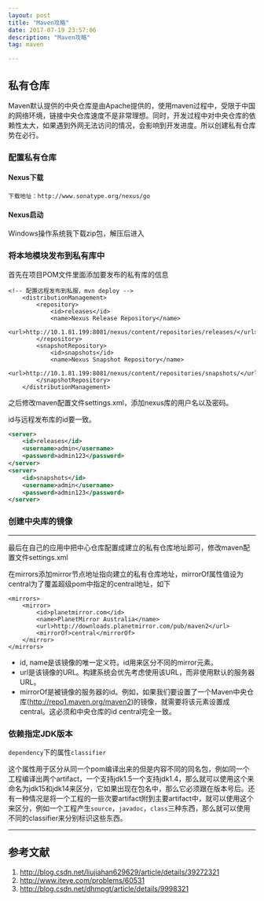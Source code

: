 ```yaml
---
layout: post
title: "Maven攻略"
date: 2017-07-19 23:57:06 
description: "Maven攻略"
tag: maven

---
```



## 私有仓库
Maven默认提供的中央仓库是由Apache提供的，使用maven过程中，受限于中国的网络环境，链接中央仓库速度不是非常理想。同时，开发过程中对中央仓库的依赖性太大，如果遇到外网无法访问的情况，会影响到开发进度。所以创建私有仓库势在必行。 
### 配置私有仓库

#### Nexus下载

```
下载地址：http://www.sonatype.org/nexus/go
```
#### Nexus启动
Windows操作系统我下载zip包，解压后进入

### 将本地模块发布到私有库中

首先在项目POM文件里面添加要发布的私有库的信息
```
<!-- 配置远程发布到私服，mvn deploy -->  
    <distributionManagement>  
        <repository>  
            <id>releases</id>  
            <name>Nexus Release Repository</name>  
            <url>http://10.1.81.199:8081/nexus/content/repositories/releases/</url>  
        </repository>  
        <snapshotRepository>  
            <id>snapshots</id>  
            <name>Nexus Snapshot Repository</name>  
            <url>http://10.1.81.199:8081/nexus/content/repositories/snapshots/</url>  
        </snapshotRepository>  
    </distributionManagement>
```
之后修改maven配置文件settings.xml，添加nexus库的用户名以及密码。

id与远程发布库的id要一致。

```xml
<server>  
    <id>releases</id>  
    <username>admin</username>  
    <password>admin123</password>  
</server>  
<server>  
    <id>snapshots</id>  
    <username>admin</username>  
    <password>admin123</password>  
</server>  
```

### 创建中央库的镜像
---
最后在自己的应用中把中心仓库配置成建立的私有仓库地址即可，修改maven配置文件settings.xml

在mirrors添加mirror节点地址指向建立的私有仓库地址，mirrorOf属性值设为central为了覆盖超级pom中指定的central地址，如下

```
<mirrors>
    <mirror>
        <id>planetmirror.com</id>
        <name>PlanetMirror Australia</name>
        <url>http://downloads.planetmirror.com/pub/maven2</url>
        <mirrorOf>central</mirrorOf>
    </mirror>
</mirrors>

```

- id, name是该镜像的唯一定义符。id用来区分不同的mirror元素。 
- url是该镜像的URL。构建系统会优先考虑使用该URL，而非使用默认的服务器URL。 
- mirrorOf是被镜像的服务器的id。例如，如果我们要设置了一个Maven中央仓库(http://repo1.maven.org/maven2)的镜像，就需要将该元素设置成central。这必须和中央仓库的id central完全一致。 

### 依赖指定JDK版本

```dependency```下的属性```classifier```

这个属性用于区分从同一个pom编译出来的但是内容不同的同名包，例如同一个工程编译出两个artifact，一个支持jdk1.5一个支持jdk1.4，那么就可以使用这个来命名为jdk15和jdk14来区分，它如果出现在包名中，那么它必须跟在版本号后。还有一种情况是将一个工程的一些次要artifact附到主要artifact中，就可以使用这个来区分，例如一个工程产生```source```，```javadoc```，```class```三种东西，那么就可以使用不同的classifier来分别标识这些东西。

---

## 参考文献
1. http://blog.csdn.net/liujiahan629629/article/details/39272321
2. http://www.iteye.com/problems/60531
3. http://blog.csdn.net/dhmpgt/article/details/9998321
